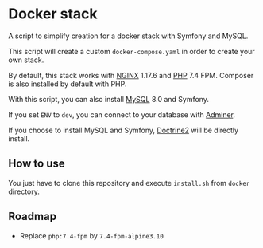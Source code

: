 # Docker stack

A script to simplify creation for a docker stack with Symfony and MySQL.

This script will create a custom `docker-compose.yaml` in order to
create your own stack.

By default, this stack works with [NGINX](https://www.nginx.com/) 1.17.6
and [PHP](https://www.php.net/) 7.4 FPM. Composer is also installed by
default with PHP.

With this script, you can also install [MySQL](https://www.mysql.com/)
8.0 and Symfony.

If you set `ENV` to `dev`, you can connect to your database with
[Adminer](https://www.adminer.org/).

If you choose to install MySQL and Symfony,
[Doctrine2](https://www.doctrine-project.org/) will be directly install.

## How to use

You just have to clone this repository and execute `install.sh` from
`docker` directory.

## Roadmap

- Replace `php:7.4-fpm` by `7.4-fpm-alpine3.10`
